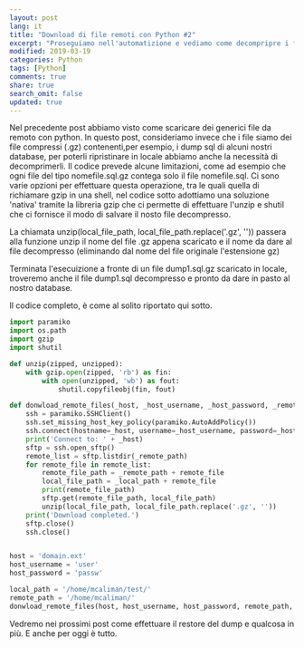 ```yaml
---
layout: post
lang: it
title: "Download di file remoti con Python #2"
excerpt: "Proseguiamo nell'automatizione e vediamo come decompripre i file .gz"
modified: 2019-03-19
categories: Python
tags: [Python]
comments: true
share: true
search_omit: false
updated: true
---
```


Nel precedente post abbiamo visto come scaricare dei generici file da remoto con python. In questo post, consideriamo invece che i file siamo dei file compressi (.gz) contenenti,per esempio, i dump sql di alcuni nostri database, per poterli ripristinare in locale abbiamo anche la necessità di decomprimerli. Il codice prevede alcune limitazioni, come ad esempio che ogni file del tipo nomefile.sql.gz contega solo il file nomefile.sql.
Ci sono varie opzioni per effettuare questa operazione, tra le quali quella di richiamare gzip in una shell, nel codice sotto adottiamo una soluzione 'nativa' tramite la libreria gzip che ci permette di effettuare l'unzip e shutil che ci fornisce il modo di salvare il nosto file decompresso.

La chiamata unzip(local_file_path, local_file_path.replace('.gz', '')) passera alla funzione unzip il nome del file .gz appena scaricato e il nome da dare al file decompresso (eliminando dal nome del file originale l'estensione gz)

Terminata l'esecuizione a fronte di un file dump1.sql.gz scaricato in locale, troveremo anche il file dump1.sql decompresso e pronto da dare in pasto al nostro database.

Il codice completo, è come al solito riportato qui sotto.

```python
import paramiko
import os.path
import gzip
import shutil

def unzip(zipped, unzipped):
    with gzip.open(zipped, 'rb') as fin:
        with open(unzipped, 'wb') as fout:
            shutil.copyfileobj(fin, fout)

def donwload_remote_files(_host, _host_username, _host_password, _remote_path, _local_path):
    ssh = paramiko.SSHClient()
    ssh.set_missing_host_key_policy(paramiko.AutoAddPolicy())
    ssh.connect(hostname=_host, username=_host_username, password=_host_password)
    print('Connect to: ' + _host)
    sftp = ssh.open_sftp()
    remote_list = sftp.listdir(_remote_path)
    for remote_file in remote_list:
        remote_file_path = _remote_path + remote_file
        local_file_path = _local_path + remote_file
        print(remote_file_path)
        sftp.get(remote_file_path, local_file_path)
        unzip(local_file_path, local_file_path.replace('.gz', ''))    
    print('Download completed.')
    sftp.close()
    ssh.close()


host = 'domain.ext'
host_username = 'user'
host_password = 'passw'

local_path = '/home/mcaliman/test/'
remote_path = '/home/mcaliman/'
donwload_remote_files(host, host_username, host_password, remote_path, local_path)
```

Vedremo nei prossimi post come effettuare il restore del dump e qualcosa in più.
E anche per oggi è tutto.